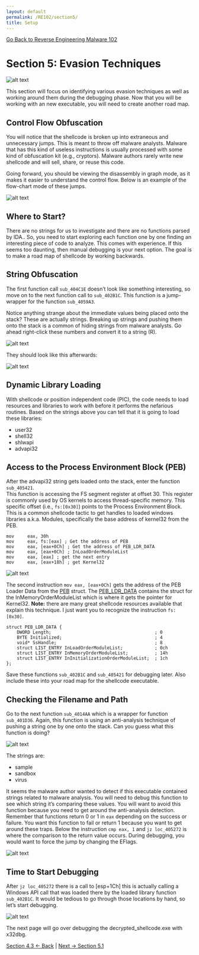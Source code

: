 ```yaml
---
layout: default
permalink: /RE102/section5/
title: Setup
---
```

[Go Back to Reverse Engineering Malware 102](https://nobarxtx.github.io/RE102/)

# Section 5: Evasion Techniques #

![alt text](https://nobarxtx.github.io/RE102/images/Section5_intro.gif "intro")

This section will focus on identifying various evasion techniques as well as working around them during the debugging phase. Now that you will be working with an new executable, you will need to create another road map.

## Control Flow Obfuscation ##

You will notice that the shellcode is broken up into extraneous and unnecessary jumps. This is meant to throw off malware analysts. Malware that has this kind of useless instructions is usually processed with some kind of obfuscation kit (e.g., cryptors). Malware authors rarely write new shellcode and will sell, share, or reuse this code.

Going forward, you should be viewing the disassembly in graph mode, as it makes it easier to understand  the control flow. Below is an example of the flow-chart mode of these jumps.

![alt text](https://nobarxtx.github.io/RE102/images/Section5_ControlFlowObfuscation.png "Section5_ControlFlowObfuscation")

## Where to Start? ##

There are no strings for us to investigate and there are no functions parsed by IDA.. So, you need to start exploring each function one by one finding an interesting piece of code to analyze. This comes with experience. If this seems too daunting, then manual debugging is your next option. The goal is to make a road map of shellcode by working backwards.

## String Obfuscation ##

The first function call `sub_404C1E` doesn’t look like something interesting, so move on to the next function call to `sub_402B1C`. This function is a jump-wrapper for the function `sub_4059A3`.

Notice anything strange about the immediate values being placed onto the stack? These are actually strings. Breaking up strings and  pushing them onto the stack is a common of hiding strings from malware analysts. Go ahead right-click these numbers and convert it to a string (R).

![alt text](https://nobarxtx.github.io/RE102/images/Section5_FunkyStrings.png "Section5_FunkyStrings")

They should look like this afterwards:

![alt text](https://nobarxtx.github.io/RE102/images/Section5_PostStrings.png "Section5_PostStrings")

## Dynamic Library Loading ##

With shellcode or position independent code (PIC), the code needs to load resources and libraries to work with before it performs the nefarious routines. Based on the strings above you can tell that it is going to load these libraries:

* user32
* shell32
* shlwapi
* advapi32

## Access to the Process Environment Block (PEB) ##

After the advapi32 string gets loaded onto the stack, enter the function `sub_405421`.  
This function is accessing the FS segment register at offset 30. This register is commonly used by OS kernels to access thread-specific memory. This specific offset (i.e., `fs:[0x30]`)  points to the Process Environment Block. This is a common shellcode tactic to get handles to loaded windows libraries a.k.a. Modules, specifically the base address of kernel32 from the PEB.

```    
mov     eax, 30h
mov     eax, fs:[eax] ; Get the address of PEB
mov     eax, [eax+0Ch] ; Get the address of PEB_LDR_DATA
mov     eax, [eax+0Ch] ; InLoadOrderModuleList
mov     eax, [eax] ; get the next entry
mov     eax, [eax+18h] ; get Kernel32
```

![alt text](https://nobarxtx.github.io/RE102/images/Section5_PEB.gif "Section5_PEB")

The second instruction `mov eax, [eax+0Ch]` gets the address of the PEB Loader Data from the [PEB](https://msdn.microsoft.com/en-us/library/windows/desktop/aa813706%28v=vs.85%29.aspx) struct. The [PEB_LDR_DATA](https://msdn.microsoft.com/en-us/library/windows/desktop/aa813708(v=vs.85).aspx) contains the struct for the InMemoryOrderModuleList which is where it gets the pointer for Kernel32. **Note:** there are many great shellcode resources available that explain this technique. I just want you to recognize the instruction `fs:[0x30]`.

```
struct PEB_LDR_DATA {
    DWORD Length;                                       ; 0
    BYTE Initialized;                                   ; 4
    void* SsHandle;                                     ; 8
    struct LIST_ENTRY InLoadOrderModuleList;            ; 0ch
    struct LIST_ENTRY InMemoryOrderModuleList;          ; 14h
    struct LIST_ENTRY InInitializationOrderModuleList;  ; 1ch
};
```

Save these functions `sub_402B1C` and `sub_405421` for debugging later. Also include these into your road map for the shellcode executable.

## Checking the Filename and Path ##

Go to the next function `sub_4014AA` which is a wrapper for function `sub_401D36`. Again, this function is using an anti-analysis technique of pushing a string one by one onto the stack. Can you guess what this function is doing?

![alt text](https://nobarxtx.github.io/RE102/images/Section5_NameCheck.png "Section5_NameCheck")

The strings are:

* sample
* sandbox
* virus

It seems the malware author wanted to detect if this executable contained strings related to malware analysis. You will need to debug this function to see which string it’s comparing these values. You will want to avoid this function because you need to get around the anti-analysis detection. Remember that functions return 0 or 1 in `eax` depending on the success or failure. You want this function to fail or return 1 because you want to get around these traps. Below the instruction `cmp eax, 1` and `jz loc_405272` is where the comparison to the return value occurs. During debugging, you would want to force the jump by changing the EFlags.

![alt text](https://nobarxtx.github.io/RE102/images/Section5_checkname.png "Section5_checkname")

## Time to Start Debugging ##

After `jz loc_405272` there is a call to [esp+1Ch] this is actually calling a Windows API call that was loaded there by the loaded library function `sub_402B1C`. It would be tedious to go through those locations by hand, so let’s start debugging.

![alt text](https://nobarxtx.github.io/RE102/images/Section5_startdebugging.png "Section5_startdebugging")

The next page will go over debugging the decrypted_shellcode.exe with x32dbg.

[Section 4.3 <- Back](https://nobarxtx.github.io/RE102/section4.3) | [Next -> Section 5.1](https://nobarxtx.github.io/RE102/section5.1)
